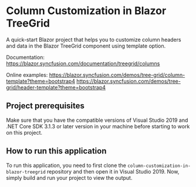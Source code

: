 # Column Customization in Blazor TreeGrid
A quick-start Blazor project that helps you to customize column headers and data in the Blazor TreeGrid component using template option.

Documentation: https://blazor.syncfusion.com/documentation/treegrid/columns

Online examples: 
https://blazor.syncfusion.com/demos/tree-grid/column-template?theme=bootstrap4
https://blazor.syncfusion.com/demos/tree-grid/header-template?theme=bootstrap4

## Project prerequisites
Make sure that you have the compatible versions of Visual Studio 2019 and .NET Core SDK 3.1.3 or later version in your machine before starting to work on this project.

## How to run this application
To run this application, you need to first clone the `column-customization-in-blazor-treegrid` repository and then open it in Visual Studio 2019. Now, simply build and run your project to view the output.

